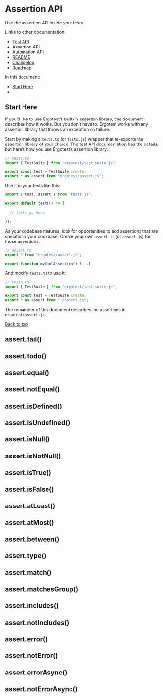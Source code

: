 # Assertion API

Use the assertion API inside your tests.


Links to other documentation:

* [Test API](test_api.md)
* Assertion API
* [Automation API](automation_api.md)
* [README](../README.md)
* [Changelog](../CHANGELOG.md)
* [Roadmap](../ROADMAP.md)

In this document:

* [Start Here](#start-here)
* 

## Start Here

If you’d like to use Ergotest’s built-in assertion library, this document describes how it works. But you don’t have to. Ergotest works with any assertion library that throws an exception on failure.

Start by making a `tests.ts` (or `tests.js`) wrapper that re-exports the assertion library of your choice. The [test API documentation](test_api.md) has the details, but here’s how you use Ergotest’s assertion library:

```typescript
// tests.ts
import { TestSuite } from "ergotest/test_suite.js";

export const test = TestSuite.create;
export * as assert from "ergotest/assert.js";
```

Use it in your tests like this:

```typescript
import { test, assert } from "tests.js";

export default test(() => {
  
  // tests go here
  
});
```

As your codebase matures, look for opportunities to add assertions that are specific to your codebase. Create your own `assert.ts` (or `assert.js`) for those assertions:

```typescript
// assert.ts
export * from "ergotest/assert.js";

export function myCoolAssertion() {...}
```

And modify `tests.ts` to use it:

```typescript
// tests.ts
import { TestSuite } from "ergotest/test_suite.js";

export const test = TestSuite.create;
export * as assert from "./assert.js";
```

The remainder of this document describes the assertions in `ergotest/assert.js`.

[Back to top](#assertion-api)


## assert.fail()
## assert.todo()
## assert.equal()
## assert.notEqual()
## assert.isDefined()
## assert.isUndefined()
## assert.isNull()
## assert.isNotNull()
## assert.isTrue()
## assert.isFalse()
## assert.atLeast()
## assert.atMost()
## assert.between()
## assert.type()
## assert.match()
## assert.matchesGroup()
## assert.includes()
## assert.notIncludes()
## assert.error()
## assert.notError()
## assert.errorAsync()
## assert.notErrorAsync()